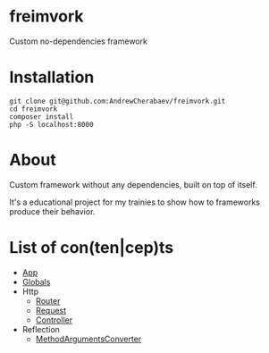 # freimvork
Custom no-dependencies framework


# Installation
```
git clone git@github.com:AndrewCherabaev/freimvork.git
cd freimvork
composer install
php -S localhost:8000
```

# About 
Custom framework without any dependencies, built on top of itself.

It's a educational project for my trainies to show how to frameworks produce their behavior.

# List of con(ten|cep)ts
- [App](./docs/App.md)
- [Globals](./docs/Globals.md)
- Http
    - [Router](./docs/Router.md)
    - [Request](./docs/Request.md)
    - [Controller](./docs/Controller.md)
- Reflection
    - [MethodArgumentsConverter](./docs/MethodArgumentsConverter.md)